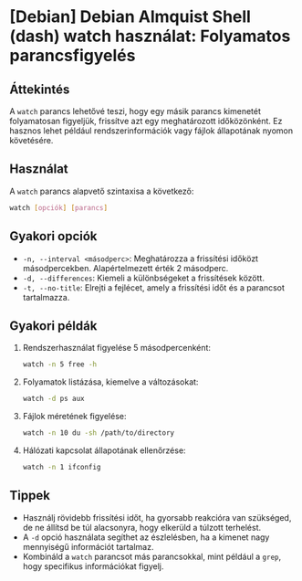 # [Debian] Debian Almquist Shell (dash) watch használat: Folyamatos parancsfigyelés

## Áttekintés
A `watch` parancs lehetővé teszi, hogy egy másik parancs kimenetét folyamatosan figyeljük, frissítve azt egy meghatározott időközönként. Ez hasznos lehet például rendszerinformációk vagy fájlok állapotának nyomon követésére.

## Használat
A `watch` parancs alapvető szintaxisa a következő:

```bash
watch [opciók] [parancs]
```

## Gyakori opciók
- `-n, --interval <másodperc>`: Meghatározza a frissítési időközt másodpercekben. Alapértelmezett érték 2 másodperc.
- `-d, --differences`: Kiemeli a különbségeket a frissítések között.
- `-t, --no-title`: Elrejti a fejlécet, amely a frissítési időt és a parancsot tartalmazza.

## Gyakori példák
1. Rendszerhasználat figyelése 5 másodpercenként:
    ```bash
    watch -n 5 free -h
    ```

2. Folyamatok listázása, kiemelve a változásokat:
    ```bash
    watch -d ps aux
    ```

3. Fájlok méretének figyelése:
    ```bash
    watch -n 10 du -sh /path/to/directory
    ```

4. Hálózati kapcsolat állapotának ellenőrzése:
    ```bash
    watch -n 1 ifconfig
    ```

## Tippek
- Használj rövidebb frissítési időt, ha gyorsabb reakcióra van szükséged, de ne állítsd be túl alacsonyra, hogy elkerüld a túlzott terhelést.
- A `-d` opció használata segíthet az észlelésben, ha a kimenet nagy mennyiségű információt tartalmaz.
- Kombináld a `watch` parancsot más parancsokkal, mint például a `grep`, hogy specifikus információkat figyelj.